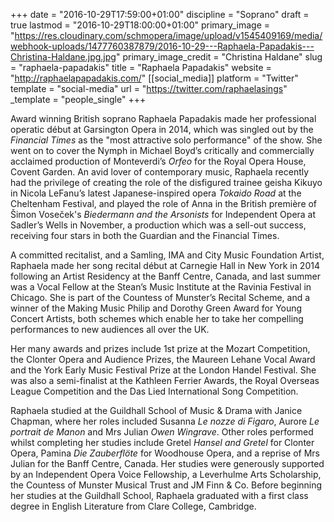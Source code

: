 +++
date = "2016-10-29T17:59:00+01:00"
discipline = "Soprano"
draft = true
lastmod = "2016-10-29T18:00:00+01:00"
primary_image = "https://res.cloudinary.com/schmopera/image/upload/v1545409169/media/webhook-uploads/1477760387879/2016-10-29---Raphaela-Papadakis---Christina-Haldane.jpg.jpg"
primary_image_credit = "Christina Haldane"
slug = "raphaela-papadakis"
title = "Raphaela Papadakis"
website = "http://raphaelapapadakis.com/"
[[social_media]]
platform = "Twitter"
template = "social-media"
url = "https://twitter.com/raphaelasings"
_template = "people_single"
+++

Award winning British soprano Raphaela Papadakis made her professional operatic début at Garsington Opera in 2014, which was singled out by the *Financial Times* as the "most attractive solo performance" of the show. She went on to cover the Nymph in Michael Boyd’s critically and commercially acclaimed production of Monteverdi’s *Orfeo* for the Royal Opera House, Covent Garden. An avid lover of contemporary music, Raphaela recently had the privilege of creating the role of the disfigured trainee geisha Kikuyo in Nicola LeFanu’s latest Japanese-inspired opera *Tokaido Road* at the Cheltenham Festival, and played the role of Anna in the British première of Šimon Voseček's *Biedermann and the Arsonists* for Independent Opera at Sadler’s Wells in November, a production which was a sell-out success, receiving four stars in both the Guardian and the Financial Times.

A committed recitalist, and a Samling, IMA and City Music Foundation Artist, Raphaela made her song recital début at Carnegie Hall in New York in 2014 following an Artist Residency at the Banff Centre, Canada, and last summer was a Vocal Fellow at the Stean’s Music Institute at the Ravinia Festival in Chicago. She is part of the Countess of Munster’s Recital Scheme, and a winner of the Making Music Philip and Dorothy Green Award for Young Concert Artists, both schemes which enable her to take her compelling performances to new audiences all over the UK.

Her many awards and prizes include 1st prize at the Mozart Competition, the Clonter Opera and Audience Prizes, the Maureen Lehane Vocal Award and the York Early Music Festival Prize at the London Handel Festival. She was also a semi-finalist at the Kathleen Ferrier Awards, the Royal Overseas League Competition and the Das Lied International Song Competition.

Raphaela studied at the Guildhall School of Music & Drama with Janice Chapman, where her roles included Susanna *Le nozze di Figaro*, Aurore *Le portrait de Manon* and Mrs Julian *Owen Wingrave*. Other roles performed whilst completing her studies include Gretel *Hansel and Gretel* for Clonter Opera, Pamina *Die Zauberflöte* for Woodhouse Opera, and a reprise of Mrs Julian for the Banff Centre, Canada. Her studies were generously supported by an Independent Opera Voice Fellowship, a Leverhulme Arts Scholarship, the Countess of Munster Musical Trust and JM Finn & Co. Before beginning her studies at the Guildhall School, Raphaela graduated with a first class degree in English Literature from Clare College, Cambridge.
